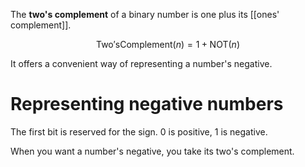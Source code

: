 The **two's complement** of a binary number is one plus its [[ones' complement]]. 

$$
\mathsf{Two's Complement}(n) = 1 + \mathsf{NOT}(n)
$$

It offers a convenient way of representing a number's negative.

# Representing negative numbers

The first bit is reserved for the sign. 0 is positive, 1 is negative. 

When you want a number's negative, you take its two's complement.